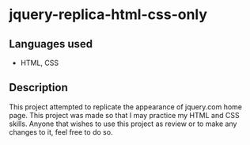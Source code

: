 # jquery-replica-html-css-only

## Languages used
* HTML, CSS


## Description
This project attempted to replicate the appearance of jquery.com home page. This project was made so that I may practice my HTML and CSS skills. Anyone that wishes to use this project as
review or to make any changes to it, feel free to do so. 
